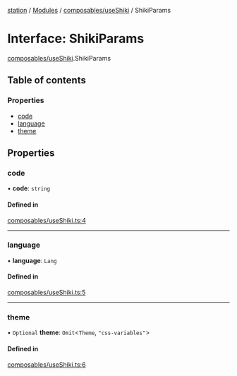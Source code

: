 [station](../README.md) / [Modules](../modules.md) / [composables/useShiki](../modules/composables_useShiki.md) / ShikiParams

# Interface: ShikiParams

[composables/useShiki](../modules/composables_useShiki.md).ShikiParams

## Table of contents

### Properties

- [code](composables_useShiki.ShikiParams.md#code)
- [language](composables_useShiki.ShikiParams.md#language)
- [theme](composables_useShiki.ShikiParams.md#theme)

## Properties

### code

• **code**: `string`

#### Defined in

[composables/useShiki.ts:4](https://github.com/kiotosi/station/blob/f3aa893/composables/useShiki.ts#L4)

___

### language

• **language**: `Lang`

#### Defined in

[composables/useShiki.ts:5](https://github.com/kiotosi/station/blob/f3aa893/composables/useShiki.ts#L5)

___

### theme

• `Optional` **theme**: `Omit`<`Theme`, ``"css-variables"``\>

#### Defined in

[composables/useShiki.ts:6](https://github.com/kiotosi/station/blob/f3aa893/composables/useShiki.ts#L6)
